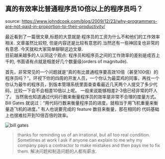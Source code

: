 真的有效率比普通程序员10倍以上的程序员吗？ 
--- 
source: https://www.johndcook.com/blog/2009/12/23/why-programmers-are-not-paid-in-proportion-to-their-productivity/  

最近看到了一篇很文章,标题的大意就是:程序员的工资为什么不和他们的工作效率相关. 文章虽然比较短, 但是内容还是比较有意思的.当然还有一些神回复也非常的有意思. 今天就和大家简单聊聊这边文章.  
目前越来越多的人认同这个观点: 程序员和程序员之间的工作效率的差别是成百上千的, 书面语有点就是相差好几个数量级(orders of magnitude).  

首先，非常常见的一个问题就是“真的有比普通程序要高效10倍（甚至100倍）的程序员吗？”。环视下你的四周的开发人员，一个你认为最菜鸡的同事，再找一个你认为最牛的程序员，到版本管理系统里面查查看最近几天两个人提交了多少代码，比较一下会不会相差10倍以上呢。 一般来说能够相差2-3倍已经非常的吓人了。
当然我也知道通过代码行数来衡量程序员的效率是非常不合理的度量方式。Bill Gates 就说过：“用代码行数来衡量程序员的进度，就相当于用飞机重量来衡量造飞机的进度。” 有人也说要完成的 feature 数目来衡量，那在相同的 代码基础上也很难拉开到10倍百倍的效率。



![bill gates](http://cdn2.51ulong.com/18-9-28/41682812.jpg)   


> thanks for reminding us of an irrational, but all too real condition. Sometimes at work I ask if anyone can explain to me why my company pays a contractor to make mistakes and then pays me to fix them.  解决问题和制造问题的人都有薪水.  
<!--stackedit_data:
eyJoaXN0b3J5IjpbLTQ1NzM3MDIzMCwtMTU4MTg1NjUzMCwxNz
Q5NjU4ODMzLDEzMTA3MDg4MzIsLTE2ODczNTQ4MCwxMDM5ODI3
MDE3LDM5MzEyNjMxMSwtMTYyNDMyNDAzNV19
-->